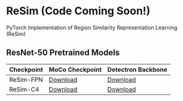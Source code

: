 # ReSim (Code Coming Soon!)
PyTorch Implementation of Region Similarity Representation Learning (ReSim)

## ResNet-50 Pretrained Models

| Checkpoint | MoCo Checkpoint                                                                 | Detectron Backbone                                                                       |
| ---------- | ------------------------------------------------------------------------------- | ---------------------------------------------------------------------------------------- |
| ReSim-FPN  | [Download](https://people.eecs.berkeley.edu/~cjrd/data/resim_fpn_200ep.pth.tar) | [Download](https://people.eecs.berkeley.edu/~cjrd/data/resim_fpn_backbone_200ep.pth.tar) |
| ReSim-C4   | [Download](https://people.eecs.berkeley.edu/~cjrd/data/resim_c4_200ep.pth.tar)  | [Download](https://people.eecs.berkeley.edu/~cjrd/data/resim_c4_backbone_200ep.pth.tar)  | 
